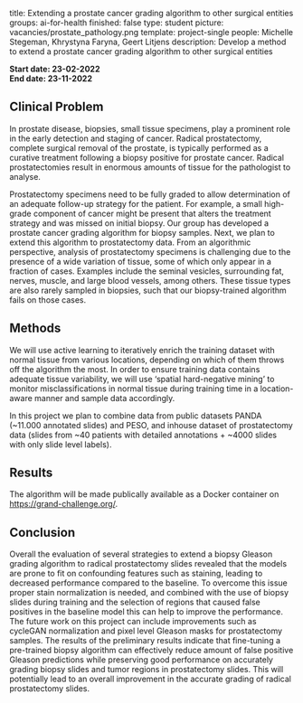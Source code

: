 title: Extending a prostate cancer grading algorithm to other surgical entities
groups: ai-for-health
finished: false
type: student 
picture: vacancies/prostate_pathology.png
template: project-single
people: Michelle Stegeman, Khrystyna Faryna, Geert Litjens
description: Develop a method to extend a prostate cancer grading algorithm to other surgical entities

**Start date: 23-02-2022** <br>
**End date: 23-11-2022** <br>

## Clinical Problem 
In prostate disease, biopsies, small tissue specimens, play a prominent role in the early detection and staging of cancer. Radical prostatectomy, complete surgical removal of the prostate, is typically performed as a curative treatment following a biopsy positive for prostate cancer. Radical prostatectomies result in enormous amounts of tissue for the pathologist to analyse.

Prostatectomy specimens need to be fully graded to allow determination of an adequate follow-up strategy for the patient. For example, a small high-grade component of cancer might be present that alters the treatment strategy and was missed on initial biopsy. Our group has developed a prostate cancer grading algorithm for biopsy samples. Next, we plan to extend this algorithm to prostatectomy data. From an algorithmic perspective, analysis of prostatectomy specimens is challenging due to the presence of a wide variation of tissue, some of which only appear in a fraction of cases. Examples include the seminal vesicles, surrounding fat, nerves, muscle, and large blood vessels, among others. These tissue types are also rarely sampled in biopsies, such that our biopsy-trained algorithm fails on those cases.



## Methods 
We will use active learning to iteratively enrich the training dataset with normal tissue from various locations, depending on which of them throws off the algorithm the most. In order to ensure training data contains adequate tissue variability, we will use ‘spatial hard-negative mining’ to monitor misclassifications in normal tissue during training time in a location-aware manner and sample data accordingly.

In this project we plan to combine data from public datasets PANDA (~11.000 annotated slides) and PESO, and inhouse dataset of prostatectomy data (slides from ~40 patients with detailed annotations + ~4000 slides with only slide level labels).

## Results
The algorithm will be made publically available as a Docker container on https://grand-challenge.org/.

## Conclusion
Overall the evaluation of several strategies to extend a biopsy Gleason grading algorithm
to radical prostatectomy slides revealed that the models are prone to fit on confounding
features such as staining, leading to decreased performance compared to the baseline.
To overcome this issue proper stain normalization is needed, and combined with the use
of biopsy slides during training and the selection of regions that caused false positives
in the baseline model this can help to improve the performance. The future work on
this project can include improvements such as cycleGAN normalization and pixel level
Gleason masks for prostatectomy samples. The results of the preliminary results indicate
that fine-tuning a pre-trained biopsy algorithm can effectively reduce amount of false
positive Gleason predictions while preserving good performance on accurately grading
biopsy slides and tumor regions in prostatectomy slides. This will potentially lead to an
overall improvement in the accurate grading of radical prostatectomy slides.
